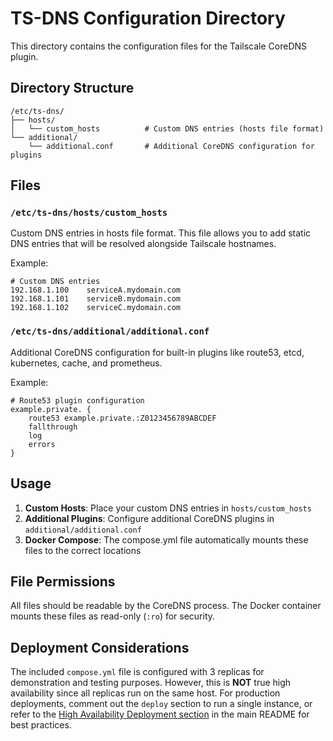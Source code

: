 # TS-DNS Configuration Directory

This directory contains the configuration files for the Tailscale CoreDNS plugin.

## Directory Structure

```text
/etc/ts-dns/
├── hosts/
│   └── custom_hosts          # Custom DNS entries (hosts file format)
└── additional/
    └── additional.conf       # Additional CoreDNS configuration for plugins
```

## Files

### `/etc/ts-dns/hosts/custom_hosts`

Custom DNS entries in hosts file format. This file allows you to add static DNS entries that will be resolved alongside Tailscale hostnames.

Example:

```text
# Custom DNS entries
192.168.1.100    serviceA.mydomain.com
192.168.1.101    serviceB.mydomain.com
192.168.1.102    serviceC.mydomain.com
```

### `/etc/ts-dns/additional/additional.conf`

Additional CoreDNS configuration for built-in plugins like route53, etcd, kubernetes, cache, and prometheus.

Example:

```text
# Route53 plugin configuration
example.private. {
    route53 example.private.:Z0123456789ABCDEF
    fallthrough
    log
    errors
}
```

## Usage

1. **Custom Hosts**: Place your custom DNS entries in `hosts/custom_hosts`
2. **Additional Plugins**: Configure additional CoreDNS plugins in `additional/additional.conf`
3. **Docker Compose**: The compose.yml file automatically mounts these files to the correct locations

## File Permissions

All files should be readable by the CoreDNS process. The Docker container mounts these files as read-only (`:ro`) for security.

## Deployment Considerations

The included `compose.yml` file is configured with 3 replicas for demonstration and testing purposes. However, this is **NOT** true high availability since all replicas run on the same host. For production deployments, comment out the `deploy` section to run a single instance, or refer to the [High Availability Deployment section](../../README.md#high-availability-deployment) in the main README for best practices.
